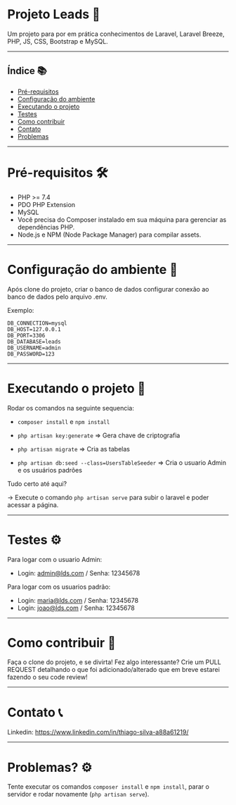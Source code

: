 # Projeto Leads 🚀

Um projeto para por em prática conhecimentos de Laravel, Laravel Breeze, PHP, JS, CSS, Bootstrap e MySQL.

___

## Índice 📚

- [Pré-requisitos](#pré-requisitos)
- [Configuração do ambiente](#configuração-do-ambiente)
- [Executando o projeto](#executando-o-projeto)
- [Testes](#testes)
- [Como contribuir](#como-contribuir)
- [Contato](#contato)
- [Problemas](#problemas)


___

# Pré-requisitos 🛠️

- PHP >= 7.4
- PDO PHP Extension
- MySQL
- Você precisa do Composer instalado em sua máquina para gerenciar as dependências PHP.
- Node.js e NPM (Node Package Manager) para compilar assets.

___

# Configuração do ambiente 🔧

Após clone do projeto, criar o banco de dados configurar conexão ao banco de dados pelo arquivo .env.

Exemplo:
```
DB_CONNECTION=mysql
DB_HOST=127.0.0.1
DB_PORT=3306
DB_DATABASE=leads
DB_USERNAME=admin
DB_PASSWORD=123
```

___

# Executando o projeto 🚀

Rodar os comandos na seguinte sequencia:

- `composer install` e `npm install`

- `php artisan key:generate` => Gera chave de criptografia
- `php artisan migrate` => Cria as tabelas
- `php artisan db:seed --class=UsersTableSeeder` => Cria o usuario Admin e os usuários padrões

Tudo certo até aqui?

-> Execute o comando `php artisan serve` para subir o laravel e poder acessar a página.

___

# Testes ⚙️

Para logar com o usuario Admin:

- Login: admin@lds.com / Senha: 12345678

Para logar com os usuarios padrão:

- Login: maria@lds.com / Senha: 12345678
- Login: joao@lds.com / Senha: 12345678

___

# Como contribuir 🤝

Faça o clone do projeto, e se divirta!
Fez algo interessante? Crie um PULL REQUEST detalhando o que foi adicionado/alterado que em breve estarei fazendo o seu code review!

___

# Contato 📞

Linkedin: https://www.linkedin.com/in/thiago-silva-a88a61219/
___

# Problemas? ⚙️

Tente executar os comandos `composer install` e `npm install`, parar o servidor e rodar novamente (`php artisan serve`).

